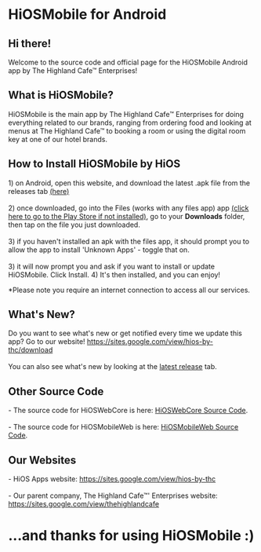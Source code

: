 # HiOSMobile for Android

<h2>Hi there!</h2>
Welcome to the source code and official page for the HiOSMobile Android app by The Highland Cafe™ Enterprises!<br>
<h2>What is HiOSMobile?</h2>
HiOSMobile is the main app by The Highland Cafe™️ Enterprises for doing everything related to our brands, ranging from ordering food and looking at menus at The Highland Cafe™️ to booking a room or using the digital room key at one of our hotel brands.
<h2>How to Install HiOSMobile by HiOS</h2>
1) on Android, open this website, and download the latest .apk file from the releases tab <a href="https://github.com/aarjay123/harmony/releases/latest">(here)</a><br><br>
2) once downloaded, go into the Files (works with any files app) app <a href="https://play.google.com/store/apps/details?id=com.google.android.apps.nbu.files">(click here to go to the Play Store if not installed)</a>, go to your <b>Downloads</b> folder, then tap on the file you just downloaded.<br><br>
3) if you haven't installed an apk with the files app, it should prompt you to allow the app to install 'Unknown Apps' - toggle that on.<br><br>
3) it will now prompt you and ask if you want to install or update HiOSMobile. Click Install.
4) It's then installed, and you can enjoy!

*Please note you require an internet connection to access all our services.

<h2>What's New?</h2>
Do you want to see what's new or get notified every time we update this app? Go to our website! <a href="https://sites.google.com/view/hios-by-thc/download">https://sites.google.com/view/hios-by-thc/download</a>
<br><br>
You can also see what's new by looking at the <a href="https://github.com/aarjay123/harmony/releases/latest">latest release</a> tab.

<h2>Other Source Code</h2>
- The source code for HiOSWebCore is here: <a href="https://github.com/thehighlandcafe/hiosmobile">HiOSWebCore Source Code</a>.<br><br>
- The source code for HiOSMobileWeb is here: <a href="https://github.com/thehighlandcafe/hiosmobileweb">HiOSMobileWeb Source Code</a>.

<h2>Our Websites</h2>
- HiOS Apps website: <a href="https://sites.google.com/view/hios-by-thc">https://sites.google.com/view/hios-by-thc</a><br><br>
- Our parent company, The Highland Cafe™' Enterprises website: <a href="https://sites.google.com/view/thehighlandcafe">https://sites.google.com/view/thehighlandcafe</a>

<h1>...and thanks for using HiOSMobile :)</h1>
